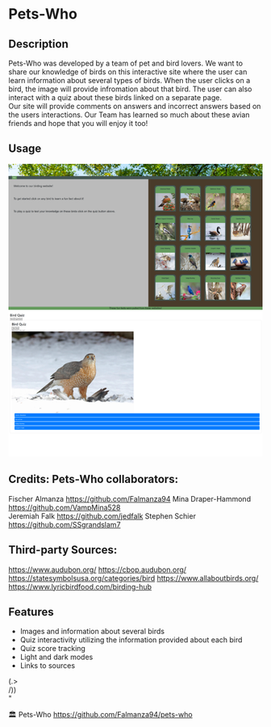# Pets-Who
<!-- 
    ^ ^
   (.↓.)
 /)(( ))(\
    ^ ^      -->

  
## Description
Pets-Who was developed by a team of pet and bird lovers. We want to share our knowledge of birds on this interactive site where the user can learn information about several types of birds. 
When the user clicks on a bird, the image will provide infromation about that bird. The user can also interact with a quiz about these birds linked on a separate page.  
Our site will provide comments on answers and incorrect answers based on the users interactions. Our Team has learned so much about these avian friends and hope that you will enjoy it too!


## Usage

![webpage-pic](assets/images/screenshot-web_720.png)
![quiz-pic](assets/images/screenshot-quiz_720.png)


## Credits: Pets-Who collaborators:

Fischer Almanza     https://github.com/Falmanza94 
Mina Draper-Hammond https://github.com/VampMina528  
Jeremiah Falk       https://github.com/jedfalk
Stephen Schier      https://github.com/SSgrandslam7


## Third-party Sources:

https://www.audubon.org/
https://cbop.audubon.org/
https://statesymbolsusa.org/categories/bird
https://www.allaboutbirds.org/
https://www.lyricbirdfood.com/birding-hub


## Features

* Images and information about several birds
* Quiz interactivity utilizing the information provided about each bird
* Quiz score tracking
* Light and dark modes
* Links to sources

(.>            
/))           
"               

🏛️ Pets-Who
https://github.com/Falmanza94/pets-who